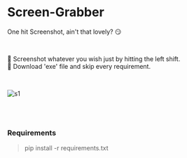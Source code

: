 # Screen-Grabber
One hit Screenshot, ain't that lovely? 😏

</br>

👀 Screenshot whatever you wish just by hitting the left shift.
</br>
🤖 Download 'exe' file and skip every requirement.
</br>

</br>


![s1](https://user-images.githubusercontent.com/41824020/63641021-213ccb00-c6c5-11e9-97cf-4683200cc25b.jpg)

</br>
</br>

### Requirements
> pip install -r requirements.txt
